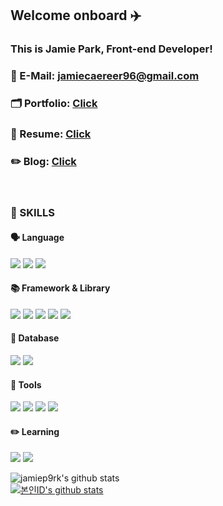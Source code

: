 ## Welcome onboard ✈️
### This is Jamie Park, Front-end Developer!

### 💌 E-Mail: jamiecaereer96@gmail.com
### 🗂 Portfolio: <a href="https://jamiep9rk.github.io/">Click</a>
### 🧾 Resume: <a href="https://terrific-cerise-671.notion.site/Park-Jeong-Hyun-5053e6758e2048b8849306074a728be9">Click</a>
### ✏️ Blog: <a href="https://velog.io/@jamiep9rk">Click</a>
<br/> 

### 💪 SKILLS

#### 🗣 Language
<img src="https://img.shields.io/badge/Javascript-F7DF1E?style=flat-square&logo=Javascript&logoColor=white"/></a>
<img src="https://img.shields.io/badge/CSS-1572B6?style=flat-square&logo=CSS&logoColor=white"/></a>
<img src="https://img.shields.io/badge/HTML-E34F26?style=flat-square&logo=HTML&logoColor=white"/></a>

#### 📚 Framework & Library
<img src="https://img.shields.io/badge/Node.js-339933?style=flat-square&logo=Node.js&logoColor=white"/></a>
<img src="https://img.shields.io/badge/Express-000000?style=flat-square&logo=Express&logoColor=white"/></a>
<img src="https://img.shields.io/badge/React-61DAFB?style=flat-square&logo=React&logoColor=white"/></a>
<img src="https://img.shields.io/badge/styled-components-DB7093?style=flat-square&logo=styled-components&logoColor=white"/></a>
<img src="https://img.shields.io/badge/Sass-CC6699?style=flat-square&logo=Sass&logoColor=white"/></a>

#### 📁 Database
<img src="https://img.shields.io/badge/MySQL-4479A1?style=flat-square&logo=MySQL&logoColor=white"/></a>
<img src="https://img.shields.io/badge/Amazon AWS-232F3E?style=flat-square&logo=Amazon AWS&logoColor=white"/></a>


#### 🔧 Tools
<img src="https://img.shields.io/badge/Git-F05032?style=flat-square&logo=Git&logoColor=white"/></a>
<img src="https://img.shields.io/badge/Notion-000000?style=flat-square&logo=Notion&logoColor=white"/></a>
<img src="https://img.shields.io/badge/Figma-F24E1E?style=flat-square&logo=Figma&logoColor=white"/></a>
<img src="https://img.shields.io/badge/GitHub-181717?style=flat-square&logo=GitHub&logoColor=white"/></a>


#### ✏️ Learning
<img src="https://img.shields.io/badge/Typescript-3178C6?style=flat-square&logo=Typescript&logoColor=white"/></a>
<img src="https://img.shields.io/badge/Vue.js-4FC08D?style=flat-square&logo=Vue.js&logoColor=white"/></a>

![jamiep9rk's github stats](https://github-readme-stats.vercel.app/api?username=jamiep9rk&show_icons=true)
<br/>
[![본인ID's github stats](https://github-readme-stats.vercel.app/api/top-langs/?username=jamiep9rk&show_icons=true&hide_border=true&title_color=004386&icon_color=004386&layout=compact)](https://github.com/jamiep9rk)
